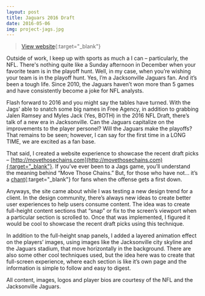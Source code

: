 ```yaml
---
layout: post
title: Jaguars 2016 Draft
date: 2016-05-06
img: project-jags.jpg
---
```

> <span class="lnr lnr-exit-up"></span> [View website](http://movethosechains.com){:target="_blank"}

Outside of work, I keep up with sports as much a I can – particularly, the NFL. There's nothing quite like a Sunday afternoon in December when your favorite team is in the playoff hunt. Well, in my case, when you’re wishing your team is in the playoff hunt. Yes, I’m a Jacksonville Jaguars fan. And it’s been a tough life. Since 2010, the Jaguars haven’t won more than 5 games and have consistently become a joke for NFL analysts.

Flash forward to 2016 and you might say the tables have turned. With the Jags’ able to snatch some big names in Free Agency, in addition to grabbing Jalen Ramsey and Myles Jack (Yes, BOTH) in the 2016 NFL Draft, there’s talk of a new era in Jacksonville. Can the Jaguars capitalize on the improvements to the player personel? Will the Jaguars make the playoffs? That remains to be seen; however, I can say for the first time in a LONG TIME, we are excited as a fan base.

That said, I created a website experience to showcase the recent draft picks – [http://movethosechains.com](http://movethosechains.com){:target="_blank"}. If you’ve ever been to a Jags game, you’ll understand the meaning behind “Move Those Chains.” But, for those who have not… it’s a [chant](https://m.fanchants.com/football-songs/jacksonville-jaguars-chants/move-those-chains/){:target="_blank"} for fans when the offense gets a first down.

Anyways, the site came about while I was testing a new design trend for a client. In the design community, there’s always new ideas to create better user experiences to help users consume content. The idea was to create full-height content sections that “snap” or fix to the screen’s viewport when a particular section is scrolled to. Once that was implemented, I figured it would be cool to showcase the recent draft picks using this technique.

In addition to the full-height snap panels, I added a layered animation effect on the players’ images, using images like the Jacksonville city skyline and the Jaguars stadium, that move horizontally in the background. There are also some other cool techniques used, but the idea here was to create that full-screen experience, where each section is like it’s own page and the information is simple to follow and easy to digest.

All content, images, logos and player bios are courtesy of the NFL and the Jacksonville Jaguars. 